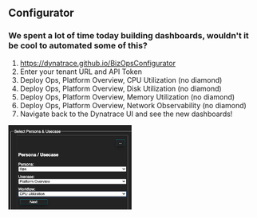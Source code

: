 ## Configurator

### We spent a lot of time today building dashboards, wouldn't it be cool to automated some of this?

1. https://dynatrace.github.io/BizOpsConfigurator
2. Enter your tenant URL and API Token
3. Deploy Ops, Platform Overview, CPU Utilization (no diamond)
4. Deploy Ops, Platform Overview, Disk Utilization (no diamond)
5. Deploy Ops, Platform Overview, Memory Utilization (no diamond)
6. Deploy Ops, Platform Overview, Network Observability (no diamond)
7. Navigate back to the Dynatrace UI and see the new dashboards!

![bizops](../../assets/images/bizops.png)
